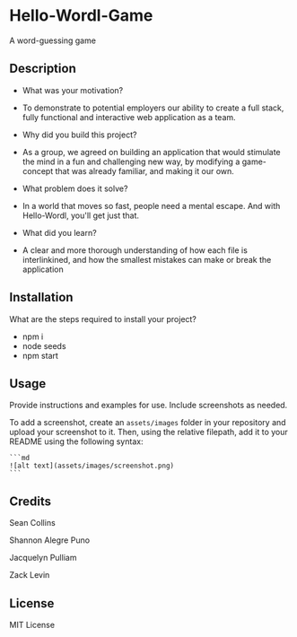 # Hello-Wordl-Game
A word-guessing game

## Description

- What was your motivation? 
* To demonstrate to potential employers our ability to create a full stack, fully functional and interactive web application as a team.

- Why did you build this project? 
* As a group, we agreed on building an application that would stimulate the mind in a fun and challenging new way, by modifying a game-concept that was already familiar, and making it our own.

- What problem does it solve?
* In a world that moves so fast, people need a mental escape.  And with Hello-Wordl, you'll get just that.  


- What did you learn?
* A clear and more thorough understanding of how each file is interlinkined, and how the smallest mistakes can make or break the application

## Installation

What are the steps required to install your project? 
* npm i
* node seeds
* npm start

## Usage

Provide instructions and examples for use. Include screenshots as needed.

To add a screenshot, create an `assets/images` folder in your repository and upload your screenshot to it. Then, using the relative filepath, add it to your README using the following syntax:

    ```md
    ![alt text](assets/images/screenshot.png)
    ```

## Credits

Sean Collins

Shannon Alegre Puno

Jacquelyn Pulliam

Zack Levin

## License

MIT License
<!-- ## Badges

![badmath](https://img.shields.io/github/languages/top/lernantino/badmath)

Badges aren't necessary, per se, but they demonstrate street cred. Badges let other developers know that you know what you're doing. Check out the badges hosted by [shields.io](https://shields.io/). You may not understand what they all represent now, but you will in time. -->

